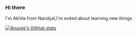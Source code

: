 ### Hi there 
I'm Akhila from Nandyal,I'm exited about learning new things

[![Anurag's GitHub stats](https://github-readme-stats.vercel.app/api?username=anuraghazra)](https://github.com/anuraghazra/github-readme-stats)
